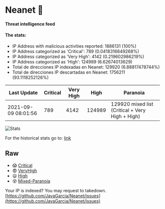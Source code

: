 # Neanet :hocho:
#### Threat intelligence feed
#### The stats:

- IP Address with malicious activities reported: 1886131 (100%)
- IP Address categorized as 'Critical':  789 (0.0418316649268%)
- IP Address categorized as 'Very High':  4142 (0.219602986219%)
- IP Address categorized as 'High':  124989 (6.62674013629)
- Total de direcciones IP indexadas en Neanet:  129920 (6.88817478744%)
- Total de direcciones IP descartadas en Neanet:  1756211 (93.1118252126%)

| Last Update | Critical | Very High | High | Paranoia |
| --- | --- | --- | --- | --- |
| 2021-09-09 08:01:56 | 789 | 4142 | 124989 | 129920 mixed list (Critical + Very High + High)|

![Stats](https://docs.google.com/spreadsheets/d/e/2PACX-1vSnaNMIXVabIpDJjufMlzH7poXnshF3mgd8Is1g9ytUEzVsP5my4Trn8f-xkoLLQ38xpL3HtmUexLo6/pubchart?oid=501124687&format=image)

For the historical stats go to: [link](/stats.csv)
## Raw
- :scream: [Critical](https://raw.githubusercontent.com/JavaGarcia/Neanet/master/blacklists/neanet_critical.txt)
- :fearful: [VeryHigh](https://raw.githubusercontent.com/JavaGarcia/Neanet/master/blacklists/neanet_veryHigh.txtt)
- :frowning: [High](https://raw.githubusercontent.com/JavaGarcia/Neanet/master/blacklists/neanet_high.txt)
- :dizzy_face: [Mixed-Paranoia](https://raw.githubusercontent.com/JavaGarcia/Neanet/master/blacklists/neanet_all.txt)


Your IP is indexed? You may request to takedown. [https://github.com/JavaGarcia/Neanet/issues](https://github.com/JavaGarcia/Neanet/issues)



































































































































































































































































































































































































































































































































































































































































































































































































































































































































































































































































































































































































































































































































































































































































































































































































































































































































































































































































































































































































































































































































































































































































































































































































































































































































































































































































































































































































































































































































































































































































































































































































































































































































































































































































































































































































































































































































































































































































































































































































































































































































































































































































































































































































































































































































































































































































































































































































































































































































































































































































































































































































































































































































































































































































































































































































































































































































































































































































































































































































































































































































































































































































































































































































































































































































































































































































































































































































































































































































































































































































































































































































































































































































































































































































































































































































































































































































































































































































































































































































































































































































































































































































































































































































































































































































































































































































































































































































































